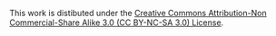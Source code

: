 This work is distibuted under the [Creative Commons Attribution-Non Commercial-Share Alike 3.0 (CC BY-NC-SA 3.0) License]( http://creativecommons.org/licenses/by-nc-sa/3.0/).
